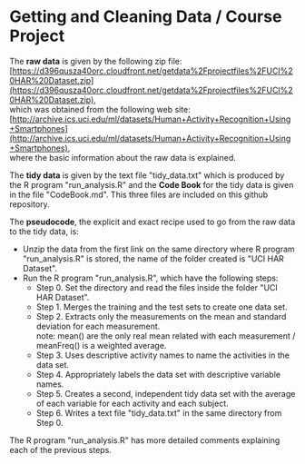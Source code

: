 Getting and Cleaning Data / Course Project
===========================================

The **raw data** is given by the following zip file:  
[https://d396qusza40orc.cloudfront.net/getdata%2Fprojectfiles%2FUCI%20HAR%20Dataset.zip](https://d396qusza40orc.cloudfront.net/getdata%2Fprojectfiles%2FUCI%20HAR%20Dataset.zip),  
which was obtained from the following web site:  
[http://archive.ics.uci.edu/ml/datasets/Human+Activity+Recognition+Using+Smartphones](http://archive.ics.uci.edu/ml/datasets/Human+Activity+Recognition+Using+Smartphones),  
where the basic information about the raw data is explained.

The **tidy data** is given by the text file "tidy_data.txt" which is produced by the R program "run_analysis.R" and the **Code Book** for the tidy data is given in the file "CodeBook.md". This three files are included on this github repository.

The **pseudocode**, the explicit and exact recipe used to go from the raw data to the tidy data, is:

* Unzip the data from the first link on the same directory where R program "run_analysis.R" is stored, the name of the folder created is "UCI HAR Dataset".  
* Run the R program "run_analysis.R", which have the following steps:
     + Step 0. Set the directory and read the files inside the folder "UCI HAR Dataset". 
     + Step 1. Merges the training and the test sets to create one data set.
     + Step 2. Extracts only the measurements on the mean and standard deviation for each measurement.  
          note: mean() are the only real mean related with each measurement / meanFreq() is a weighted average.
     + Step 3. Uses descriptive activity names to name the activities in the data set.
     + Step 4. Appropriately labels the data set with descriptive variable names.
     + Step 5. Creates a second, independent tidy data set with the average of each variable for each activity and each subject.
     + Step 6. Writes a text file "tidy_data.txt" in the same directory from Step 0.
     
The R program "run_analysis.R" has more detailed comments explaining each of the previous steps. 